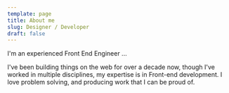 ```yaml
---
template: page
title: About me
slug: Designer / Developer
draft: false
---
```

I'm an experienced Front End Engineer ...

I've been building things on the web for over a decade now, though I've worked in multiple disciplines, my expertise is in Front-end development. I love problem solving, and producing work that I can be proud of.
